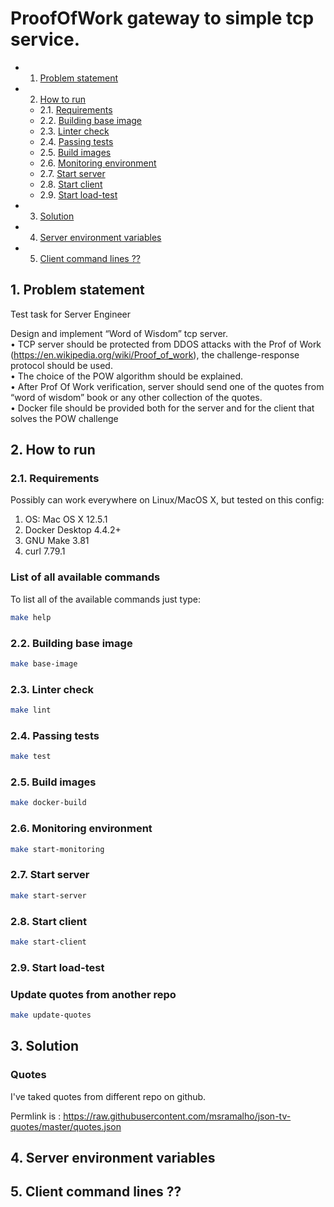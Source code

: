 # ProofOfWork gateway to simple tcp service.

<!-- vscode-markdown-toc -->
* 1. [Problem statement](#Problemstatement)
* 2. [How to run](#Howtorun)
	* 2.1. [Requirements](#Requirements)
	* 2.2. [Building base image](#Buildingbaseimage)
	* 2.3. [Linter check](#Lintercheck)
	* 2.4. [Passing tests](#Passingtests)
	* 2.5. [Build images](#Buildimages)
	* 2.6. [Monitoring environment](#Monitoringenvironment)
	* 2.7. [Start server](#Startserver)
	* 2.8. [Start client](#Startclient)
	* 2.9. [Start load-test](#Startload-test)
* 3. [Solution](#Solution)
* 4. [Server environment variables](#Serverenvironmentvariables)
* 5. [Client command lines ??](#Clientcommandlines)

<!-- vscode-markdown-toc-config
	numbering=true
	autoSave=true
	/vscode-markdown-toc-config -->
<!-- /vscode-markdown-toc -->


##  1. <a name='Problemstatement'></a>Problem statement

Test task for Server Engineer

Design and implement “Word of Wisdom” tcp server.  
 • TCP server should be protected from DDOS attacks with the Prof of Work (https://en.wikipedia.org/wiki/Proof_of_work), the challenge-response protocol should be used.  
 • The choice of the POW algorithm should be explained.  
 • After Prof Of Work verification, server should send one of the quotes from “word of wisdom” book or any other collection of the quotes.  
 • Docker file should be provided both for the server and for the client that solves the POW challenge

##  2. <a name='Howtorun'></a>How to run

###  2.1. <a name='Requirements'></a>Requirements

Possibly can work everywhere on Linux/MacOS X, but tested on this config:

1. OS: Mac OS X 12.5.1
3. Docker Desktop 4.4.2+
4. GNU Make 3.81
5. curl 7.79.1

### List of all available commands

To list all of the available commands just type:

```bash
make help
```

###  2.2. <a name='Buildingbaseimage'></a>Building base image

```bash
make base-image
```

###  2.3. <a name='Lintercheck'></a>Linter check

```bash
make lint
```

###  2.4. <a name='Passingtests'></a>Passing tests

```bash
make test
```

###  2.5. <a name='Buildimages'></a>Build images

```bash
make docker-build
```

###  2.6. <a name='Monitoringenvironment'></a>Monitoring environment


```bash
make start-monitoring
```

###  2.7. <a name='Startserver'></a>Start server

```bash
make start-server
```

###  2.8. <a name='Startclient'></a>Start client

```bash
make start-client
```

###  2.9. <a name='Startload-test'></a>Start load-test


### Update quotes from another repo

```bash
make update-quotes
```

##  3. <a name='Solution'></a>Solution

### Quotes

I've taked quotes from different repo on github.

Permlink is : https://raw.githubusercontent.com/msramalho/json-tv-quotes/master/quotes.json


##  4. <a name='Serverenvironmentvariables'></a>Server environment variables

##  5. <a name='Clientcommandlines'></a>Client command lines ??


